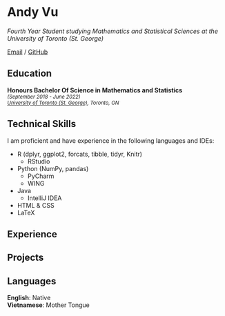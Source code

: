# Andy Vu

_Fourth Year Student studying Mathematics and Statistical Sciences at the University of Toronto (St. George)_ <br>

[Email](mailto:andy.vu@mail.utoronto.ca) / [GitHub](https://github.com/andyvu016/)

## Education

**Honours Bachelor Of Science in Mathematics and Statistics** <br>
<sup>_(September 2018 - June 2022)_ <br>
_[University of Toronto (St. George)](https://www.utoronto.ca/), Toronto, ON_

## Technical Skills

I am proficient and have experience in the following languages and IDEs:
  - R (dplyr, ggplot2, forcats, tibble, tidyr, Knitr)
    - RStudio
  - Python (NumPy, pandas)
    - PyCharm 
    - WING
  - Java
    - IntelliJ IDEA   
  - HTML & CSS
  - LaTeX

## Experience


## Projects


## Languages

**English**: Native <br>
**Vietnamese**: Mother Tongue
